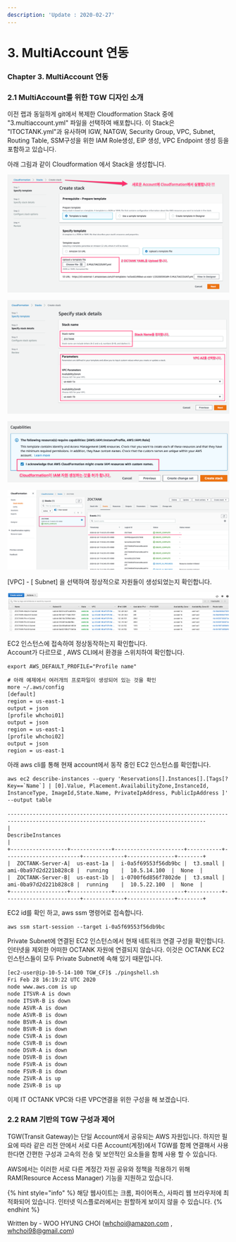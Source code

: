 ```yaml
---
description: 'Update : 2020-02-27'
---
```


# 3. MultiAccount 연동

### Chapter 3. MultiAccount 연동 

### 2.1 MultiAccount를 위한 TGW 디자인 소개

이전 랩과 동일하게 git에서 복제한 Cloudformation Stack 중에  "3.multiaccount.yml" 파일을 선택하여 배포합니다. 이 Stack은 "ITOCTANK.yml"과 유사하며 IGW, NATGW, Security Group, VPC, Subnet, Routing Table, SSM구성을 위한 IAM Role생성, EIP 생성, VPC Endpoint 생성 등을 포함하고 있습니다.

아래 그림과 같이 Cloudformation 에서 Stack을 생성합니다.

![\[&#xADF8;&#xB9BC; 3.1.1 Multi Account VPC &#xBC30;&#xD3EC;1\]](../.gitbook/assets/3.1.2.cloudformation1.png)

![\[&#xADF8;&#xB9BC; 3.1.3 Multi Account VPC &#xBC30;&#xD3EC;2\]](../.gitbook/assets/3.1.3.cloudformation2.png)

![\[&#xADF8;&#xB9BC; 3.1.3 Multi Account VPC &#xBC30;&#xD3EC;3\]](../.gitbook/assets/3.1.4.cloudformation3.png)

![\[&#xADF8;&#xB9BC; 3.1.4 Multi Account VPC &#xBC30;&#xD3EC; &#xD655;&#xC778;\]](../.gitbook/assets/3.1.5.cloudformation4.png)

\[VPC\] - \[ Subnet\] 을 선택하여 정상적으로 자원들이 생성되었는지 확인합니다.

![\[&#xADF8;&#xB9BC; 3.1.5 Multi Account VPC &#xC790;&#xC6D0; &#xD655;&#xC778;\]](../.gitbook/assets/3.1.6.cloudformation5.png)

EC2 인스턴스에 접속하여 정상동작하는지 확인합니다.  
Account가 다르므로 , AWS CLI에서 환경을 스위치하여 확인합니다.

```text
export AWS_DEFAULT_PROFILE="Profile name"
```

```text
# 아래 예제에서 여러개의 프로파일이 생성되어 있는 것을 확인
more ~/.aws/config
[default]
region = us-east-1
output = json
[profile whchoi01]
output = json
region = us-east-1
[profile whchoi02]
output = json
region = us-east-1
```

아래 aws cli를 통해 현재 account에서 동작 중인 EC2 인스턴스를 확인합니다.

```text
aws ec2 describe-instances --query 'Reservations[].Instances[].[Tags[?Key==`Name`] | [0].Value, Placement.AvailabilityZone,InstanceId, InstanceType, ImageId,State.Name, PrivateIpAddress, PublicIpAddress ]' --output table 

-------------------------------------------------------------------------------------------------------------------------------------
|                                                         DescribeInstances                                                         |
+------------------+-------------+----------------------+-----------+------------------------+-------------+---------------+--------+
|  ZOCTANK-Server-A|  us-east-1a |  i-0a5f69553f56db9bc |  t3.small |  ami-0ba97d2d221b828c8 |  running    |  10.5.14.100  |  None  |
|  ZOCTANK-Server-B|  us-east-1b |  i-0700f6d856f7802de |  t3.small |  ami-0ba97d2d221b828c8 |  running    |  10.5.22.100  |  None  |
+------------------+-------------+----------------------+-----------+------------------------+-------------+---------------+--------+
```

EC2 id를 확인 하고, aws ssm 명령어로 접속합니다.

```text
aws ssm start-session --target i-0a5f69553f56db9bc
```

Private Subnet에 연결된 EC2 인스턴스에서 현재 네트워크 연결 구성을 확인합니다.  
인터넷을 제외한 어떠한 OCTANK 자원에 연결되지 않습니다. 이것은 OCTANK EC2 인스턴스들이 모두 Private Subnet에 속해 있기 때문입니다.

```text
[ec2-user@ip-10-5-14-100 TGW_CF]$ ./pingshell.sh
Fri Feb 28 16:19:22 UTC 2020
node www.aws.com is up
node ITSVR-A is down
node ITSVR-B is down
node ASVR-A is down
node ASVR-B is down
node BSVR-A is down
node BSVR-B is down
node CSVR-A is down
node CSVR-B is down
node DSVR-A is down
node DSVR-B is down
node FSVR-A is down
node FSVR-B is down
node ZSVR-A is up
node ZSVR-B is up
```

이제 IT OCTANK VPC와 다른 VPC연결을 위한 구성을 해 보겠습니다.

### 2.2 RAM 기반의 TGW 구성과 제어   

TGW\(Transit Gateway\)는 단일 Account에서 공유되는 AWS 자원입니다. 하지만 필요에 따라 같은 리전 안에서 서로 다른 Account\(계정\)에서 TGW를 함께 연결해서 사용한다면 간편한 구성과 고속의 전송 및 보안적인 요소들을 함께 사용 할 수 있습니다.

AWS에서는 이러한 서로 다른 계정간 자원 공유와 정책을 적용하기 위해 RAM\(Resource Access Manager\) 기능을 지원하고 있습니다.   

{% hint style="info" %}
해당 웹사이트는 크롬, 파이어폭스, 사파리 웹 브라우저에 최적화되어 있습니다.  인터넷 익스플로러에서는 원할하게 보이지 않을 수 있습니다.
{% endhint %}

Written by - WOO HYUNG CHOI \([whchoi@amazon.com](mailto:whchoi@amazon.com) , [whchoi98@gmail.com](mailto:whchoi98@gmail.com)\)

